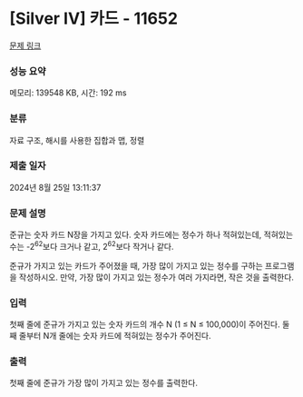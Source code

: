 # [Silver IV] 카드 - 11652 

[문제 링크](https://www.acmicpc.net/problem/11652) 

### 성능 요약

메모리: 139548 KB, 시간: 192 ms

### 분류

자료 구조, 해시를 사용한 집합과 맵, 정렬

### 제출 일자

2024년 8월 25일 13:11:37

### 문제 설명

<p>준규는 숫자 카드 N장을 가지고 있다. 숫자 카드에는 정수가 하나 적혀있는데, 적혀있는 수는 -2<sup>62</sup>보다 크거나 같고, 2<sup>62</sup>보다 작거나 같다.</p>

<p>준규가 가지고 있는 카드가 주어졌을 때, 가장 많이 가지고 있는 정수를 구하는 프로그램을 작성하시오. 만약, 가장 많이 가지고 있는 정수가 여러 가지라면, 작은 것을 출력한다.</p>

### 입력 

 <p>첫째 줄에 준규가 가지고 있는 숫자 카드의 개수 N (1 ≤ N ≤ 100,000)이 주어진다. 둘째 줄부터 N개 줄에는 숫자 카드에 적혀있는 정수가 주어진다.</p>

### 출력 

 <p>첫째 줄에 준규가 가장 많이 가지고 있는 정수를 출력한다.</p>

